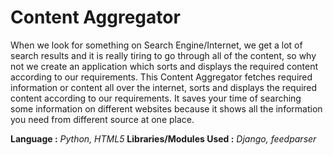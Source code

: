 ﻿# Content Aggregator
When we look for something on Search Engine/Internet, we get a lot of search results and it is really tiring to go through all of the content, so why not we create an application which sorts and displays the required content according to our requirements.
This Content Aggregator fetches required information or content all over the internet, sorts and displays the required content according to our requirements.
It saves your time of searching some information on different websites because it shows all the information you need from different source at one place.

**Language :** *Python, HTML5*
**Libraries/Modules Used :** *Django, feedparser* 
